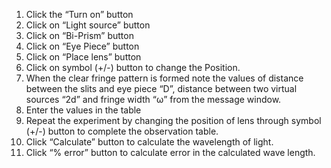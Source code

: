 1.	Click the “Turn on” button <br>
2.	Click on “Light source” button<br>
3.	Click on “Bi-Prism” button<br>
4.	Click on “Eye Piece” button<br>
5.	Click on “Place lens” button<br>
6.	Click on symbol (+/-) button to change the Position.<br>
7.	When the clear fringe pattern is formed note the values of distance between the slits and eye piece “D”, distance between two virtual sources “2d” and fringe width “ω” from the message window.<br>
8.	Enter the values in the table<br>
9.	Repeat the experiment by changing the position of lens through symbol (+/-) button to complete the observation table.<br>
10.	Click “Calculate” button to calculate the wavelength of light.<br>
11.	Click “% error” button to calculate error in the calculated wave length.<br>
